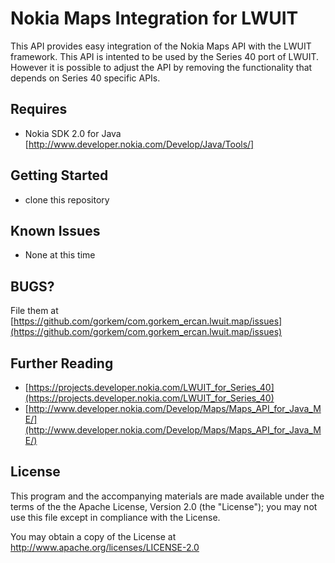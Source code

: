 Nokia Maps Integration for LWUIT
===

This API provides easy integration of the Nokia Maps API with the LWUIT framework. This 
API is intented to be used by the Series 40 port of LWUIT. However it is possible to adjust the API 
by removing the functionality that depends on Series 40 specific APIs.


Requires
---

- Nokia SDK 2.0 for Java [http://www.developer.nokia.com/Develop/Java/Tools/]


Getting Started
---
- clone this repository 

Known Issues
---
- None at this time

BUGS?
-----
File them at [https://github.com/gorkem/com.gorkem_ercan.lwuit.map/issues](https://github.com/gorkem/com.gorkem_ercan.lwuit.map/issues)



Further Reading
---

- [https://projects.developer.nokia.com/LWUIT_for_Series_40](https://projects.developer.nokia.com/LWUIT_for_Series_40)
- [http://www.developer.nokia.com/Develop/Maps/Maps_API_for_Java_ME/](http://www.developer.nokia.com/Develop/Maps/Maps_API_for_Java_ME/)


License
---
This program and the accompanying materials are made available under the terms of the the Apache License, Version 2.0 
(the "License"); you may not use this file except in compliance with the License.  

You may obtain a copy of the License at http://www.apache.org/licenses/LICENSE-2.0